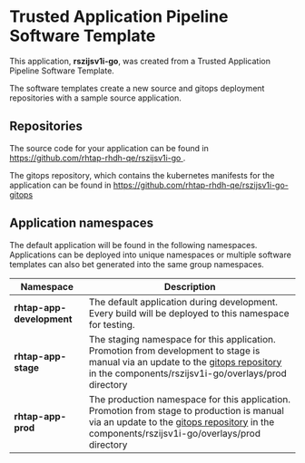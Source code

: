 # Trusted Application Pipeline Software Template

This application, **rszijsv1i-go**, was created from a Trusted Application Pipeline Software Template.

The software templates create a new source and gitops deployment repositories with a sample source application. 

## Repositories

The source code for your application can be found in [https://github.com/rhtap-rhdh-qe/rszijsv1i-go ](https://github.com/rhtap-rhdh-qe/rszijsv1i-go ).
 
The gitops repository, which contains the kubernetes manifests for the application can be found in 
[https://github.com/rhtap-rhdh-qe/rszijsv1i-go-gitops ](https://github.com/rhtap-rhdh-qe/rszijsv1i-go-gitops ) 

## Application namespaces 

The default application will be found in the following namespaces. Applications can be deployed into unique namespaces or multiple software templates can also bet generated into the same group namespaces.  

|  Namespace   |  Description   |  
| -------- | -------- |   
| **rhtap-app-development** | The default application during development. Every build will be deployed to this namespace for testing. | 
| **rhtap-app-stage** | The staging namespace for this application. Promotion from development to stage is manual via an update to the [gitops repository](https://github.com/rhtap-rhdh-qe/rszijsv1i-go-gitops ) in the components/rszijsv1i-go/overlays/prod directory |  
| **rhtap-app-prod** | The production namespace for this application. Promotion from stage to production is manual via an update to the [gitops repository](https://github.com/rhtap-rhdh-qe/rszijsv1i-go-gitops ) in the components/rszijsv1i-go/overlays/prod directory | 